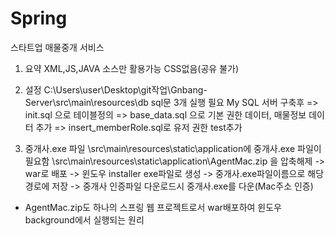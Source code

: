 # Spring
스타트업 매물중개 서비스 


1. 요약 
XML,JS,JAVA 소스만 활용가능 
CSS없음(공유 불가)


2. 설정 
C:\Users\user\Desktop\git작업\Gnbang-Server\src\main\resources\db
sql문 3개 실행 필요 
My SQL 서버 구축후
=> init.sql 으로 테이블정의
=> base_data.sql 으로 기본 권한 데이터, 매물정보 데이터 추가 
=> insert_memberRole.sql로 유저 권한 test추가 


3. 중개사.exe 파일 
\src\main\resources\static\application에 중개사.exe 파일이 필요함 
\src\main\resources\static\application\AgentMac.zip 을 압축해제 
-> war로 배포 
-> 윈도우 installer exe파일로 생성
-> 중개사.exe파일이름으로 해당경로에 저장 
-> 중개사 인증파일 다운로드시 중개사.exe를 다운(Mac주소 인증)

* AgentMac.zip도 하나의 스프링 웹 프로젝트로서 war배포하여 윈도우 background에서 실행되는 원리 
